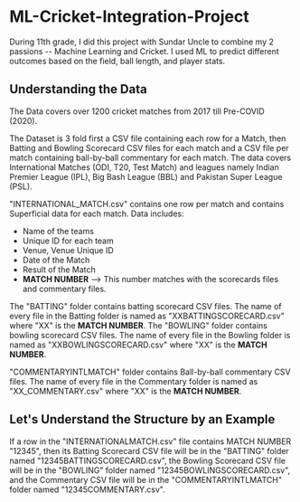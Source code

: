 # ML-Cricket-Integration-Project
During 11th grade, I did this project with Sundar Uncle to combine my 2 passions -- Machine Learning and Cricket. I used ML to predict different outcomes based on the field, ball length, and player stats.

## Understanding the Data
The Data covers over 1200 cricket matches from 2017 till Pre-COVID (2020).

The Dataset is 3 fold first a CSV file containing each row for a Match, then Batting and Bowling Scorecard CSV files for each match and a CSV file per match containing ball-by-ball commentary for each match.
The data covers International Matches (ODI, T20, Test Match) and leagues namely Indian Premier League (IPL), Big Bash League (BBL) and Pakistan Super League (PSL).

"INTERNATIONAL_MATCH.csv" contains one row per match and contains Superficial data for each match. Data includes:
- Name of the teams
- Unique ID for each team
- Venue, Venue Unique ID
- Date of the Match
- Result of the Match 
- <b>MATCH NUMBER</b> --> This number matches with the scorecards files and commentary files.

The "BATTING" folder contains batting scorecard CSV files. The name of every file in the Batting folder is named as "XXBATTINGSCORECARD.csv" where "XX" is the <b>MATCH NUMBER</b>.
The "BOWLING" folder contains bowling scorecard CSV files. The name of every file in the Bowling folder is named as "XXBOWLINGSCORECARD.csv" where "XX" is the <b>MATCH NUMBER</b>.

"COMMENTARYINTLMATCH" folder contains Ball-by-ball commentary CSV files. The name of every file in the Commentary folder is named as "XX_COMMENTARY.csv" where "XX" is the <b>MATCH NUMBER</b>.

## Let's Understand the Structure by an Example
If a row in the "INTERNATIONALMATCH.csv" file contains MATCH NUMBER "12345", then its Batting Scorecard CSV file will be in the "BATTING" folder named "12345BATTINGSCORECARD.csv", the Bowling Scorecard CSV file will be in the "BOWLING" folder named "12345BOWLINGSCORECARD.csv", and the Commentary CSV file will be in the "COMMENTARYINTLMATCH" folder named "12345COMMENTARY.csv".